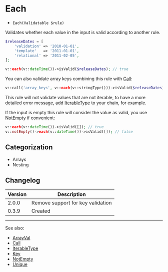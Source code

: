 # Each

- `Each(Validatable $rule)`

Validates whether each value in the input is valid according to another rule.

```php
$releaseDates = [
    'validation' => '2010-01-01',
    'template'   => '2011-01-01',
    'relational' => '2011-02-05',
];

v::each(v::dateTime())->isValid($releaseDates); // true
```

You can also validate array keys combining this rule with [Call](Call.md):

```php
v::call('array_keys', v::each(v::stringType()))->isValid($releaseDates); // true
```

This rule will not validate values that are not iterable, to have a more detailed
error message, add [IterableType](IterableType.md) to your chain, for example.

If the input is empty this rule will consider the value as valid, you use
[NotEmpty](NotEmpty.md) if convenient:

```php
v::each(v::dateTime())->isValid([]); // true
v::notEmpty()->each(v::dateTime())->isValid([]); // false
```

## Categorization

- Arrays
- Nesting

## Changelog

Version | Description
--------|-------------
  2.0.0 | Remove support for key validation
  0.3.9 | Created

***
See also:

- [ArrayVal](ArrayVal.md)
- [Call](Call.md)
- [IterableType](IterableType.md)
- [Key](Key.md)
- [NotEmpty](NotEmpty.md)
- [Unique](Unique.md)
